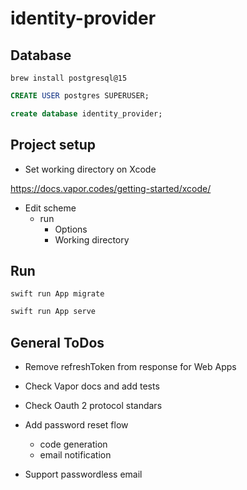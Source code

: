 
# identity-provider

## Database

```
brew install postgresql@15
```

```sql
CREATE USER postgres SUPERUSER;
```

```sql
create database identity_provider;
```

## Project setup

- Set working directory on Xcode

https://docs.vapor.codes/getting-started/xcode/

- Edit scheme
  - run
    - Options
    - Working directory


## Run

```
swift run App migrate
```

```bash
swift run App serve
```


## General ToDos

- Remove refreshToken from response for Web Apps


- Check Vapor docs and add tests
- Check Oauth 2 protocol standars
- Add password reset flow
  - code generation
  - email notification
- Support passwordless email
